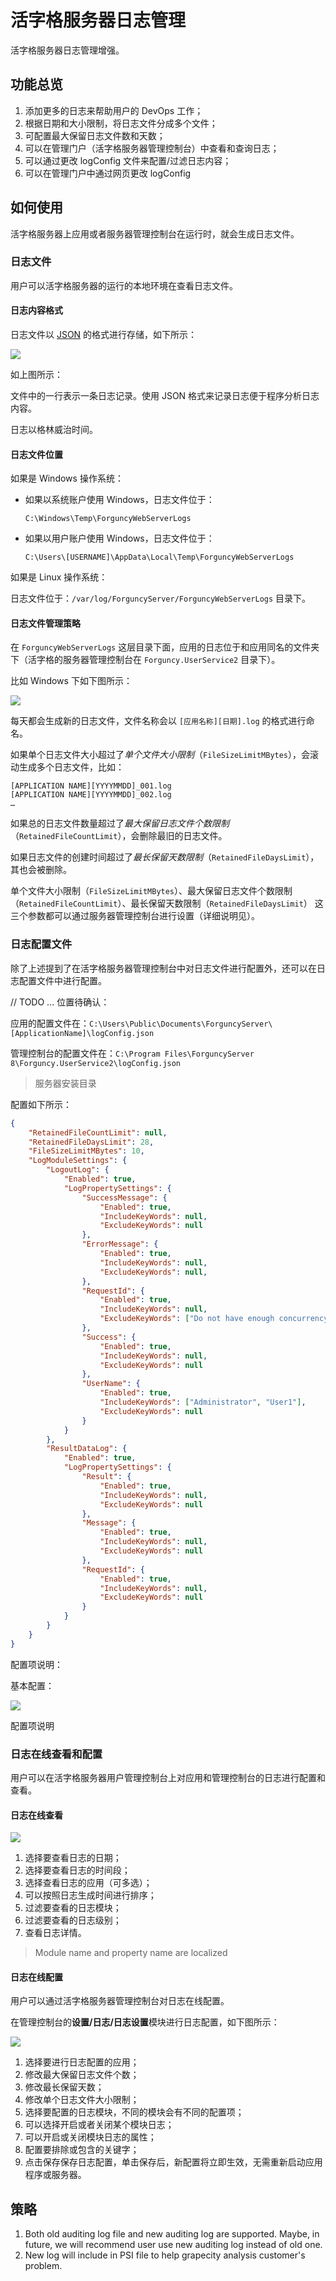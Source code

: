 # 活字格服务器日志管理

活字格服务器日志管理增强。

## 功能总览

1. 添加更多的日志来帮助用户的 DevOps 工作；
2. 根据日期和大小限制，将日志文件分成多个文件；
3. 可配置最大保留日志文件数和天数；
4. 可以在管理门户（活字格服务器管理控制台）中查看和查询日志；
5. 可以通过更改 logConfig 文件来配置/过滤日志内容；
6. 可以在管理门户中通过网页更改 logConfig

## 如何使用

活字格服务器上应用或者服务器管理控制台在运行时，就会生成日志文件。

### 日志文件

用户可以活字格服务器的运行的本地环境在查看日志文件。

#### 日志内容格式

日志文件以 [JSON](https://www.json.org/json-zh.html) 的格式进行存储，如下所示：

![](../images/日志格式.png)

如上图所示：

文件中的一行表示一条日志记录。使用 JSON 格式来记录日志便于程序分析日志内容。

日志以格林威治时间。

#### 日志文件位置

如果是 Windows 操作系统：

- 如果以系统账户使用 Windows，日志文件位于：

  `C:\Windows\Temp\ForguncyWebServerLogs`

- 如果以用户账户使用 Windows，日志文件位于：

  `C:\Users\[USERNAME]\AppData\Local\Temp\ForguncyWebServerLogs`

如果是 Linux 操作系统：

日志文件位于：`/var/log/ForguncyServer/ForguncyWebServerLogs` 目录下。

#### 日志文件管理策略

在 `ForguncyWebServerLogs` 这层目录下面，应用的日志位于和应用同名的文件夹下（活字格的服务器管理控制台在 `Forguncy.UserService2` 目录下）。

比如 Windows 下如下图所示：

![](../images/日志文件目录.png)

每天都会生成新的日志文件，文件名称会以 `[应用名称][日期].log` 的格式进行命名。

如果单个日志文件大小超过了*单个文件大小限制*（`FileSizeLimitMBytes`），会滚动生成多个日志文件，比如：

```
[APPLICATION NAME][YYYYMMDD]_001.log
[APPLICATION NAME][YYYYMMDD]_002.log
…
```

如果总的日志文件数量超过了*最大保留日志文件个数限制*（`RetainedFileCountLimit`），会删除最旧的日志文件。

如果日志文件的创建时间超过了*最长保留天数限制*（`RetainedFileDaysLimit`），其也会被删除。

单个文件大小限制（`FileSizeLimitMBytes`）、最大保留日志文件个数限制（`RetainedFileCountLimit`）、最长保留天数限制（`RetainedFileDaysLimit`） 这三个参数都可以通过服务器管理控制台进行设置（详细说明见）。



### 日志配置文件

除了上述提到了在活字格服务器管理控制台中对日志文件进行配置外，还可以在日志配置文件中进行配置。

// TODO ... 位置待确认：

应用的配置文件在：`C:\Users\Public\Documents\ForguncyServer\[ApplicationName]\logConfig.json`

管理控制台的配置文件在：`C:\Program Files\ForguncyServer 8\Forguncy.UserService2\logConfig.json`

> 服务器安装目录



配置如下所示：

```json
{
    "RetainedFileCountLimit": null,
    "RetainedFileDaysLimit": 28,
    "FileSizeLimitMBytes": 10,
    "LogModuleSettings": {
        "LogoutLog": {
            "Enabled": true,
            "LogPropertySettings": {
                "SuccessMessage": {
                    "Enabled": true,
                    "IncludeKeyWords": null,
                    "ExcludeKeyWords": null
                },
                "ErrorMessage": {
                    "Enabled": true,
                    "IncludeKeyWords": null,
                    "ExcludeKeyWords": null,
                },
                "RequestId": {
                    "Enabled": true,
                    "IncludeKeyWords": null,
                    "ExcludeKeyWords": ["Do not have enough concurrency license"]
                },
                "Success": {
                    "Enabled": true,
                    "IncludeKeyWords": null,
                    "ExcludeKeyWords": null
                },
                "UserName": {
                    "Enabled": true,
                    "IncludeKeyWords": ["Administrator", "User1"],
                    "ExcludeKeyWords": null
                }
            }
        },
        "ResultDataLog": {
            "Enabled": true,
            "LogPropertySettings": {
                "Result": {
                    "Enabled": true,
                    "IncludeKeyWords": null,
                    "ExcludeKeyWords": null
                },
                "Message": {
                    "Enabled": true,
                    "IncludeKeyWords": null,
                    "ExcludeKeyWords": null
                },
                "RequestId": {
                    "Enabled": true,
                    "IncludeKeyWords": null,
                    "ExcludeKeyWords": null
                }
            }
        }
    }
}
```



配置项说明：

基本配置：

![](../images/日志配置文件.png)



配置项说明





### 日志在线查看和配置

用户可以在活字格服务器用户管理控制台上对应用和管理控制台的日志进行配置和查看。

#### 日志在线查看

![](../images/日志查看.png)



1. 选择要查看日志的日期；
2. 选择要查看日志的时间段；
3. 选择查看日志的应用（可多选）；
4. 可以按照日志生成时间进行排序；
5. 过滤要查看的日志模块；
6. 过滤要查看的日志级别；
7. 查看日志详情。



> Module name and property name are localized



#### 日志在线配置

用户可以通过活字格服务器管理控制台对日志在线配置。

在管理控制台的**设置/日志/日志设置**模块进行日志配置，如下图所示：

![](../images/日志在线配置.png)

1. 选择要进行日志配置的应用；
2. 修改最大保留日志文件个数；
3. 修改最长保留天数；
4. 修改单个日志文件大小限制；
5. 选择要配置的日志模块，不同的模块会有不同的配置项；
6. 可以选择开启或者关闭某个模块日志；
7. 可以开启或关闭模块日志的属性；
8. 配置要排除或包含的关键字；
9. 点击保存保存日志配置，单击保存后，新配置将立即生效，无需重新启动应用程序或服务器。

## 策略

1. Both old auditing log file and new auditing log are supported. Maybe, in future, we will recommend user use new auditing log instead of old one. 
2. New log will include in PSI file to help grapecity analysis customer's problem.

